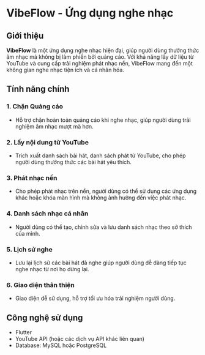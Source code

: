 # VibeFlow - Ứng dụng nghe nhạc

## Giới thiệu

**VibeFlow** là một ứng dụng nghe nhạc hiện đại, giúp người dùng thưởng thức âm nhạc mà không bị làm phiền bởi quảng cáo. Với khả năng lấy dữ liệu từ YouTube và cung cấp trải nghiệm phát nhạc nền, VibeFlow mang đến một không gian nghe nhạc tiện ích và cá nhân hóa.

## Tính năng chính

### 1. **Chặn Quảng cáo**

- Hỗ trợ chặn hoàn toàn quảng cáo khi nghe nhạc, giúp người dùng trải nghiệm âm nhạc mượt mà hơn.

### 2. **Lấy nội dung từ YouTube**

- Trích xuất danh sách bài hát, danh sách phát từ YouTube, cho phép người dùng thưởng thức các bài hát yêu thích.

### 3. **Phát nhạc nền**

- Cho phép phát nhạc trên nền, người dùng có thể sử dụng các ứng dụng khác hoặc khóa màn hình mà không ảnh hưởng đến việc phát nhạc.

### 4. **Danh sách nhạc cá nhân**

- Người dùng có thể tạo, chỉnh sửa và lưu danh sách nhạc theo sở thích của mình.

### 5. **Lịch sử nghe**

- Lưu lại lịch sử các bài hát đã nghe giúp người dùng dễ dàng tiếp tục nghe nhạc từ nơi họ dừng lại.

### 6. **Giao diện thân thiện**

- Giao diện dễ sử dụng, hỗ trợ tối ưu hóa trải nghiệm người dùng.

## Công nghệ sử dụng

- Flutter
- YouTube API (hoặc các dịch vụ API khác liên quan)
- Database: MySQL hoặc PostgreSQL
